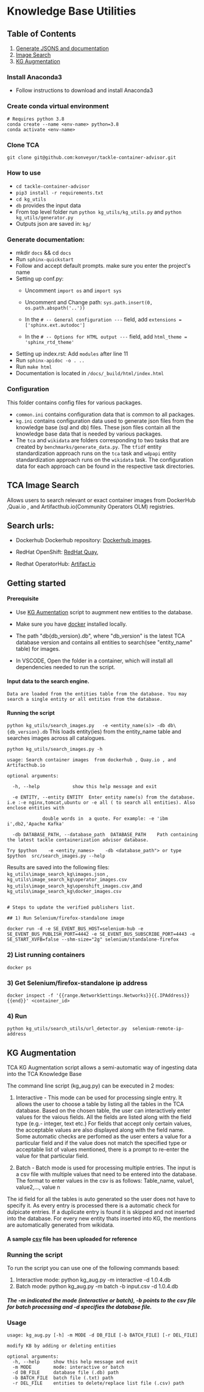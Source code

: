 # Knowledge Base Utilities
## Table of Contents
1. [Generate JSONS and documentation](#How-to-use)
2. [Image Search](#TCA-Image-Search)
3. [KG Augmentation](#KG-Augmentation)

### Install Anaconda3
- Follow instructions to download and install Anaconda3

### Create conda virtual environment
	# Requires python 3.8
	conda create --name <env-name> python=3.8
	conda activate <env-name>
### Clone TCA
	git clone git@github.com:konveyor/tackle-container-advisor.git

### How to use
- ``cd tackle-container-advisor``
- ``pip3 install -r requirements.txt``
- ``cd kg_utils``
- ``db`` provides the input data
- From top level folder run ``python kg_utils/kg_utils.py`` and ``python kg_utils/generator.py``
- Outputs json are saved in: ``kg/``


### Generate documentation:
- mkdir  ``docs`` && cd  ``docs``
- Run  ``sphinx-quickstart ``
- Follow  and accept default prompts. make sure you enter the project's name
- Setting up conf.py:
	* Uncomment ``import os`` and  ``import sys``
	* Uncomment and Change path: ``sys.path.insert(0, os.path.abspath('..'))``

    * In the ``# -- General configuration ---`` field, add ``extensions = ['sphinx.ext.autodoc']``

    * In the ``# -- Options for HTML output ---`` field,  add ``html_theme = 'sphinx_rtd_theme'``
 - Setting up index.rst:
 	Add ``modules``  after line 11
- Run  ``sphinx-apidoc -o . ..``
- Run  ``make html``
- Documentation is located in ``/docs/_build/html/index.html``

### Configuration
This folder contains config files for various packages.

* ``common.ini`` contains configuration data that is common to all packages.
* ``kg.ini`` contains configuration data used to generate json files from the knowledge
base (sql and db) files. These json files contain all the knowledge base data that is
needed by various packages.    
* The ``tca`` and ``wikidata`` are folders corresponding to two tasks that are created by
``benchmarks/generate_data.py``. The ``tfidf`` entity standardization approach runs on the
``tca`` task and ``wdpapi`` entity standardization approach runs on the ``wikidata`` task.
The configuration data for each approach can be found in the respective task directories.

## TCA Image Search

Allows users to search relevant or exact container images from  DockerHub ,Quai.io , and Artifacthub.io(Community Operators OLM) registries.

## Search urls:  

  - Dockerhub
    Dockerhub repository: [Dockerhub images](https://hub.docker.com/).

   - RedHat OpenShift: [RedHat Quay](https://quay.io/search),

   - Redhat OperatorHub: [Artifact.io](https://artifacthub.io/)

## Getting started

#### Prerequisite

  - Use [KG Aumentation](#KG-Augmentation) script to augmment new entities to the database.
  - Make sure you have [docker](https://docs.docker.com/engine/install/) installed locally.

  - The path "db\{db_version}.db", where "db_version" is the latest TCA database version and contains all entities to search(see "entity_name" table) for images.

  -  In VSCODE,  Open the folder in a container,  which will install all dependencies needed to run the script.

#### Input data to the search engine.

    Data are loaded from the entities table from the database. You may search a single entity or all entities from the database.


#### Running the script

 ```python kg_utils/search_images.py   -e <entity_name(s)> -db db\{db_version}.db``` This loads entity(ies) from the entity_name table and searches images across all catalogues.

```
python kg_utils/search_images.py -h

usage: Search container images  from dockerhub , Quay.io , and Artifacthub.io

optional arguments:

  -h, --help            show this help message and exit

  -e ENTITY, --entity ENTITY  Enter entity name(s) from the database. i.e :-e nginx,tomcat,ubuntu or -e all ( to search all entities). Also enclose entities with                        

             double words in  a quote. For example: -e 'ibm i',db2,'Apache Kafka'

  -db DATABASE_PATH, --database_path  DATABASE_PATH    Path containing the latest tackle containerization advisor database.

Try $python    -e <entity_names>    -db <database_path"> or type $python  src/search_images.py --help

```

Results are saved into the following files:  ```kg_utils\image_search_kg\images.json``` , ```kg_utils\image_search_kg\operator_images.csv``` ```kg_utils\image_search_kg\openshift_images.csv``` ,and ```kg_utils\image_search_kg\docker_images.csv```

```

# Steps to update the verified publishers list.

## 1) Run Selenium/firefox-standalone image

```
```docker run -d -e SE_EVENT_BUS_HOST=selenium-hub -e SE_EVENT_BUS_PUBLISH_PORT=4442 -e SE_EVENT_BUS_SUBSCRIBE_PORT=4443 -e SE_START_XVFB=false --shm-size="2g" selenium/standalone-firefox ```

### 2) List running containers
```docker ps```
### 3) Get Selenium/firefox-standalone ip address

```docker inspect -f '{{range.NetworkSettings.Networks}}{{.IPAddress}}{{end}}' <container_id>```

### 4) Run

```python kg_utils/search_utils/url_detector.py  selenium-remote-ip-address```


## KG Augmentation

TCA KG Augmentation script allows a semi-automatic way of ingesting data into the TCA Knowledge Base

The command line script (kg_aug.py) can be executed in 2 modes:

1. Interactive - This mode can be used for processing single entry. It allows the user to choose a table by listing all the tables in the TCA database. Based on the chosen table, the user can interactively enter values for the vaious fields. All the fields are listed along with the field type (e.g.- integer, text etc.) For fields that accept only certain values, the acceptable values are also displayed along with the field name. Some automatic checks are perfomed as the user enters a value for a particular field and if the value does not match the specified type or acceptable list of values mentioned, there is a prompt to re-enter the value for that particular field.

2. Batch - Batch mode is used for processing multiple entries. The input is a csv file with multiple values that need to be entered into the database. The format to enter values in the csv is as follows: Table_name, value1, value2,..., value n

The id field for all the tables is auto generated so the user does not have to specify it. As every entry is processed there is a automatic check for dulpicate entries. If a duplicate entry is found it is skipped and not inserted into the database. For every new entity thats inserted into KG, the mentions are automatically generated from wikidata.

#### A sample [csv](https://github.com/konveyor/tackle-container-advisor/blob/main/kg_utils/input.csv) file has been uploaded for reference

### Running the script

To run the script you can use one of the following commands based:
1. Interactive mode: python kg_aug.py -m interactive -d 1.0.4.db
2. Batch mode: python kg_aug.py -m batch -b input.csv -d 1.0.4.db

##### The -m indicated the mode (interactive or batch), -b points to the csv file for batch processing and -d specifies the database file.

### Usage
```
usage: kg_aug.py [-h] -m MODE -d DB_FILE [-b BATCH_FILE] [-r DEL_FILE]

modify KB by adding or deleting entities

optional arguments:
  -h, --help     show this help message and exit
  -m MODE        mode: interactive or batch
  -d DB_FILE     database file (.db) path
  -b BATCH_FILE  batch file (.txt) path
  -r DEL_FILE    entities to delete/replace list file (.csv) path
```
